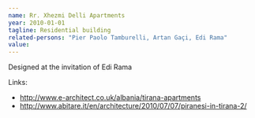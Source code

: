 ```yaml
---
name: Rr. Xhezmi Delli Apartments
year: 2010-01-01
tagline: Residential building
related-persons: "Pier Paolo Tamburelli, Artan Gaçi, Edi Rama"
value:
---
```

Designed at the invitation of Edi Rama

Links:
* <http://www.e-architect.co.uk/albania/tirana-apartments>
* <http://www.abitare.it/en/architecture/2010/07/07/piranesi-in-tirana-2/>
